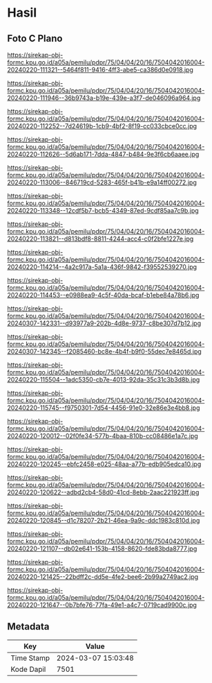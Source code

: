 # Hasil

## Foto C Plano

https://sirekap-obj-formc.kpu.go.id/a05a/pemilu/pdpr/75/04/04/20/16/7504042016004-20240220-111321--5464f811-9416-4ff3-abe5-ca386d0e0918.jpg

https://sirekap-obj-formc.kpu.go.id/a05a/pemilu/pdpr/75/04/04/20/16/7504042016004-20240220-111946--36b9743a-b19e-439e-a3f7-de046096a964.jpg

https://sirekap-obj-formc.kpu.go.id/a05a/pemilu/pdpr/75/04/04/20/16/7504042016004-20240220-112252--7d24619b-1cb9-4bf2-8f19-cc033cbce0cc.jpg

https://sirekap-obj-formc.kpu.go.id/a05a/pemilu/pdpr/75/04/04/20/16/7504042016004-20240220-112626--5d6ab171-7dda-4847-b484-9e3f6cb6aaee.jpg

https://sirekap-obj-formc.kpu.go.id/a05a/pemilu/pdpr/75/04/04/20/16/7504042016004-20240220-113006--846719cd-5283-465f-b41b-e9a14ff00272.jpg

https://sirekap-obj-formc.kpu.go.id/a05a/pemilu/pdpr/75/04/04/20/16/7504042016004-20240220-113348--12cdf5b7-bcb5-4349-87ed-9cdf85aa7c9b.jpg

https://sirekap-obj-formc.kpu.go.id/a05a/pemilu/pdpr/75/04/04/20/16/7504042016004-20240220-113821--d813bdf8-8811-4244-acc4-c0f2bfe1227e.jpg

https://sirekap-obj-formc.kpu.go.id/a05a/pemilu/pdpr/75/04/04/20/16/7504042016004-20240220-114214--4a2c917a-5a1a-436f-9842-f39552539270.jpg

https://sirekap-obj-formc.kpu.go.id/a05a/pemilu/pdpr/75/04/04/20/16/7504042016004-20240220-114453--e0988ea9-4c5f-40da-bcaf-b1ebe84a78b6.jpg

https://sirekap-obj-formc.kpu.go.id/a05a/pemilu/pdpr/75/04/04/20/16/7504042016004-20240307-142331--d93977a9-202b-4d8e-9737-c8be307d7b12.jpg

https://sirekap-obj-formc.kpu.go.id/a05a/pemilu/pdpr/75/04/04/20/16/7504042016004-20240307-142345--f2085460-bc8e-4b4f-b9f0-55dec7e8465d.jpg

https://sirekap-obj-formc.kpu.go.id/a05a/pemilu/pdpr/75/04/04/20/16/7504042016004-20240220-115504--1adc5350-cb7e-4013-92da-35c31c3b3d8b.jpg

https://sirekap-obj-formc.kpu.go.id/a05a/pemilu/pdpr/75/04/04/20/16/7504042016004-20240220-115745--f9750301-7d54-4456-91e0-32e86e3e4bb8.jpg

https://sirekap-obj-formc.kpu.go.id/a05a/pemilu/pdpr/75/04/04/20/16/7504042016004-20240220-120012--02f0fe34-577b-4baa-810b-cc08486e1a7c.jpg

https://sirekap-obj-formc.kpu.go.id/a05a/pemilu/pdpr/75/04/04/20/16/7504042016004-20240220-120245--ebfc2458-e025-48aa-a77b-edb905edca10.jpg

https://sirekap-obj-formc.kpu.go.id/a05a/pemilu/pdpr/75/04/04/20/16/7504042016004-20240220-120622--adbd2cb4-58d0-41cd-8ebb-2aac221923ff.jpg

https://sirekap-obj-formc.kpu.go.id/a05a/pemilu/pdpr/75/04/04/20/16/7504042016004-20240220-120845--d1c78207-2b21-46ea-9a9c-ddc1983c810d.jpg

https://sirekap-obj-formc.kpu.go.id/a05a/pemilu/pdpr/75/04/04/20/16/7504042016004-20240220-121107--db02e641-153b-4158-8620-fde83bda8777.jpg

https://sirekap-obj-formc.kpu.go.id/a05a/pemilu/pdpr/75/04/04/20/16/7504042016004-20240220-121425--22bdff2c-dd5e-4fe2-bee6-2b99a2749ac2.jpg

https://sirekap-obj-formc.kpu.go.id/a05a/pemilu/pdpr/75/04/04/20/16/7504042016004-20240220-121647--0b7bfe76-77fa-49e1-a4c7-0719cad9900c.jpg


## Metadata

| Key        | Value               |
| ---------- | ------------------- |
| Time Stamp | 2024-03-07 15:03:48 |
| Kode Dapil | 7501                |



